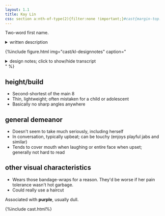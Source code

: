 ```yaml
---
layout: 1.1
title: Kay Lin
css: section a:nth-of-type(2){filter:none !important;}#cast{margin-top:5rem;}
---
```

Two-word first name.

<details class="imgdesc wrap castdesc small"><summary>written description</summary>COPYPASTE HERE</details>

{%include figure.html
	img="cast/kl-designnotes"
	caption="<details><summary>design notes; click to show/hide transcript</summary><ul><li>young(-looking), thin, small</li><li>would not dress like this voluntarily</li></ul>
		<details class='imgdesc wrap castdesc'><summary>written description</summary>Short, midtone-skinned (but appears otherwise), straight black hair, often depicted with yellow eyes (though the noted “actual” color is dark brown), scrawny build. Default clothes, an oversize t-shirt and near-ankle-length skirt, are dark and rough around the edges. Also typically seen with faded wrap-bandages around the neck and limbs.</details>
		<ul><li>[hair in front is] weirdly consistent</li><li>nose is stylized as a line—mostly flat</li><li>brow optional if covered/unneeded for expression</li><li>[eye stylization] may feature iris</li><li>shirt is like twice her size</li><li>hair around mid-back, shorter in front</li><li>[bandage-]wraps are not consistent, but one goes up the neck<ul><li>[wraps] on hand trail off by elbow</li><li>[wraps on foot are] similar, stops by knee</li></ul></li><li>exact [ragged fabric] edge doesn't matter; neck tends to dip on one side</li></ul></details>"
%}

## height/build
- Second-shortest of the main 8
- Thin, lightweight; often mistaken for a child or adolescent
- Basically no sharp angles anywhere

## general demeanor
- Doesn't seem to take much seriously, including herself
- In conversation, typically upbeat; can be touchy (enjoys playful jabs and similar)
- Tends to cover mouth when laughing or entire face when upset; generally not hard to read

## other visual characteristics
- <span class="spoiler">Wears those bandage-wraps for a reason.</span> <span class="spoiler">They'd be worse if her pain tolerance wasn't hot garbage.</span>
- Could really use a haircut

Associated with <b>purple</b>, usually dull.

{%include cast.html%}